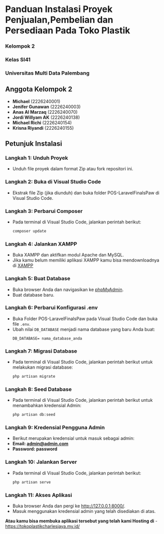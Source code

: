 # Panduan Instalasi Proyek Penjualan,Pembelian dan Persediaan Pada Toko Plastik 
### Kelompok 2
### Kelas SI41
### Universitas Multi Data Palembang

## Anggota Kelompok 2
- **Michael** (2226240001)
- **Jenifer Gunawan** (2226240003)
- **Anas Al Marzaq** (2226240070)
- **Jordi Willyam AK** (2226240138)
- **Michael Richi** (2226240154)
- **Krisna Riyandi** (2226240155)

## Petunjuk Instalasi

### Langkah 1: Unduh Proyek
- Unduh file proyek dalam format Zip atau fork repositori ini.

### Langkah 2: Buka di Visual Studio Code
- Ekstrak file Zip (jika diunduh) dan buka folder POS-LaravelFinalsPaw di Visual Studio Code.

### Langkah 3: Perbarui Composer
- Pada terminal di Visual Studio Code, jalankan perintah berikut:
  ```bash
  composer update

### Langkah 4: Jalankan XAMPP
- Buka XAMPP dan aktifkan modul Apache dan MySQL.
- Jika kamu belum memiliki aplikasi XAMPP kamu bisa mendownloadnya di [XAMPP](https://www.apachefriends.org/download.html)

### Langkah 5: Buat Database
- Buka browser Anda dan navigasikan ke [phpMyAdmin](http://localhost/phpmyadmin).
- Buat database baru.

### Langkah 6: Perbarui Konfigurasi .env
- Buka Folder POS-LaravelFinalsPaw pada Visual Studio Code dan buka file `.env`.
- Ubah nilai `DB_DATABASE` menjadi nama database yang baru Anda buat:
  ```env
  DB_DATABASE= nama_database_anda

### Langkah 7: Migrasi Database
- Pada terminal di Visual Studio Code, jalankan perintah berikut untuk melakukan migrasi database:
  ```bash
  php artisan migrate

### Langkah 8: Seed Database
- Pada terminal di Visual Studio Code, jalankan perintah berikut untuk menambahkan kredensial Admin:
  ```bash
  php artisan db:seed

### Langkah 9: Kredensial Pengguna Admin
- Berikut merupakan kredensial untuk masuk sebagai admin:
- **Email: admin@admin.com**
- **Password: password**

### Langkah 10: Jalankan Server
- Pada terminal di Visual Studio Code, jalankan perintah berikut:
  ```bash
  php artisan serve

### Langkah 11: Akses Aplikasi
- Buka browser Anda dan pergi ke http://127.0.0.1:8000/.
- Masuk menggunakan kredensial admin yang telah disediakan di atas.

**Atau kamu bisa membuka aplikasi tersebut yang telah kami Hosting di** - https://tokoplastikcharlesjaya.my.id/
